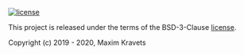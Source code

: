 [![license](https://img.shields.io/badge/license-BSD--3--Clause-green.svg)](LICENSE)

This project is released under the terms of the BSD-3-Clause [license](LICENSE).

Copyright (c) 2019 - 2020, Maxim Kravets